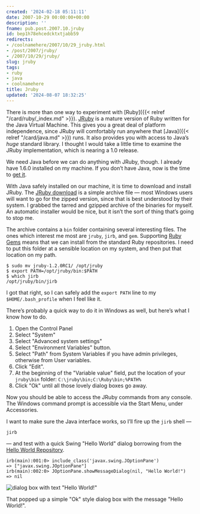 ```yaml
---
created: '2024-02-18 05:11:11'
date: 2007-10-29 00:00:00+00:00
description: ''
fname: pub.post.2007.10.jruby
id: bep1h78ehcedcktxtjabb59
redirects:
- /coolnamehere/2007/10/29_jruby.html
- /post/2007/jruby/
- /2007/10/29/jruby/
slug: jruby
tags:
- ruby
- java
- coolnamehere
title: Jruby
updated: '2024-08-07 18:32:25'
---
```


There is more than one way to experiment with [Ruby]({{< relref "/card/ruby/_index.md" >}}). [JRuby](http://jruby.org/) is a mature version of Ruby written for the Java Virtual Machine. This gives you a great deal of platform independence, since JRuby will comfortably run anywhere that [Java]({{< relref "/card/java.md" >}}) runs. It also provides you with access to Java’s *huge* standard library. I thought I would take a little time to examine the JRuby implementation, which is nearing a 1.0 release.

We need Java before we can do anything with JRuby, though. I already have 1.6.0 installed on my machine. If you don’t have Java, now is the time to [get it](http://www.java.com/en/download/index.jsp).

With Java safely installed on our machine, it is time to download and install JRuby. The [JRuby download](http://jruby.org/download) is a simple archive file — most Windows users will want to go for the zipped version, since that is best understood by their system. I grabbed the tarred and gzipped archive of the binaries for myself. An automatic installer would be nice, but it isn’t the sort of thing that’s going to stop me.

The archive contains a `bin` folder containing several interesting files. The ones which interest me most are `jruby`, `jirb`, and `gem`. Supporting [Ruby Gems](http://rubygems.org) means that we can install from the standard Ruby repositories. I need to put this folder at a sensible location on my system, and then put that location on my path.

```console
$ sudo mv jruby-1.2.0RC1/ /opt/jruby
$ export PATH=/opt/jruby/bin:$PATH
$ which jirb
/opt/jruby/bin/jirb
```

I got that right, so I can safely add the `export PATH` line to my `$HOME/.bash_profile` when I feel like it.

There’s probably a quick way to do it in Windows as well, but here’s what I know how to do.

1. Open the Control Panel
2. Select "System"
3. Select "Advanced system settings"
4. Select "Environment Variables" button.
5. Select "Path" from System Variables if you have admin privileges,
    otherwise from User variables.
6. Click "Edit".
7. At the beginning of the "Variable value" field, put the location of
    your `jruby\bin` folder: `C:\jruby\bin;C:\Ruby\bin;%PATH%`
8. Click "Ok" until all those lovely dialog boxes go away.

Now you should be able to access the JRuby commands from any console. The Windows command prompt is accessible via the Start Menu, under Accessories.

I want to make sure the Java interface works, so I’ll fire up the `jirb` shell —

```plaintext
jirb
```

— and test with a quick Swing "Hello World" dialog borrowing from the
[Hello World Repository](http://www.roesler-ac.de/wolfram/hello.htm#Java-Swing).

```plaintext
irb(main):001:0> include_class('javax.swing.JOptionPane')
=> ["javax.swing.JOptionPane"]
irb(main):002:0> JOptionPane.showMessageDialog(nil, "Hello World!")
=> nil
```

![dialog box with text "Hello World!"](assets/img/2007/jruby-hello.png "JRuby Hello World")

That popped up a simple "Ok" style dialog box with the message "Hello World\!".